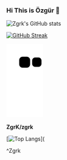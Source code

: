 ### Hi This is Özgür 👋


![Zgrk's GitHub stats](https://github-readme-stats.vercel.app/api?username=zgrk)

[![GitHub Streak](https://github-readme-streak-stats.herokuapp.com?user=zgrk&theme=dark)](https://git.io/streak-stats)

![snake svg](https://github.com/zgrk/zgrk/blob/output/github-contribution-grid-snake.svg)


**ZgrK/zgrk** 

[![Top Langs](https://github-readme-stats.vercel.app/api/top-langs/?username=zgrk&layout=compact)](


^Zgrk